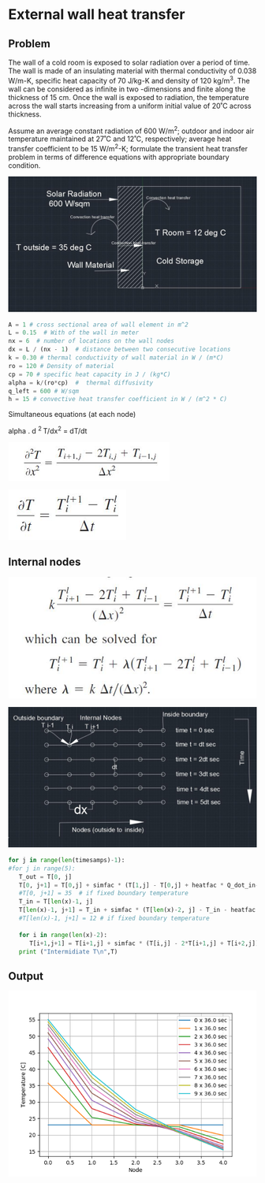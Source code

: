 # External wall heat transfer

## Problem
The wall of a cold room is exposed to solar radiation over a period of time. The wall is made of an insulating material with thermal conductivity of 0.038 W/m-K, specific heat capacity of 70 J/kg-K and density of 120 kg/m<sup>3</sup>. The wall can be considered as infinite in two -dimensions and finite along the thickness of 15 cm. Once the wall is exposed to radiation, the temperature across the wall starts increasing from a uniform initial value of 20˚C across thickness. 

Assume an average constant radiation of 600 W/m<sup>2</sup>; outdoor and indoor air temperature maintained at 27˚C and 12˚C, respectively; average heat transfer coefficient to be 15 W/m<sup>2</sup>-K; formulate the transient heat transfer problem in terms of difference equations with appropriate boundary condition. 

![alt text](https://github.com/aviruch/1DHeatExplicit/blob/master/problem.JPG "Node i")

```python
A = 1 # cross sectional area of wall element in m^2
L = 0.15  # With of the wall in meter
nx = 6  # number of locations on the wall nodes
dx = L / (nx - 1)  # distance between two consecutive locations
k = 0.30 # thermal conductivity of wall material in W / (m*C)
ro = 120 # Density of material
cp = 70 # specific heat capacity in J / (kg*C)
alpha = k/(ro*cp)  #  thermal diffusivity 
q_left = 600 # W/sqm
h = 15 # convective heat transfer coefficient in W / (m^2 * C)
```

Simultaneous equations (at each node)

```math

```
 alpha . d <sup>2 </sup>T/dx<sup>2</sup> = dT/dt 
 


![alt text](https://github.com/aviruch/1DHeatExplicit/blob/master/1.JPG "Node i")

![alt text](https://github.com/aviruch/1DHeatExplicit/blob/master/2.JPG "Node i")

## Internal nodes 
![alt text](https://github.com/aviruch/1DHeatExplicit/blob/master/3.JPG "Node i")

 ![alt text](https://github.com/aviruch/1DHeatExplicit/blob/master/nodes.JPG "Node i")
```python
for j in range(len(timesamps)-1):
#for j in range(5):
   T_out = T[0, j]   
   T[0, j+1] = T[0,j] + simfac * (T[1,j] - T[0,j] + heatfac * Q_dot_in- heatfac * h * A * (T_out - T_out_amb))
   #T[0, j+1] = 35  # if fixed boundary temperature
   T_in = T[len(x)-1, j]   
   T[len(x)-1, j+1] = T_in + simfac * (T[len(x)-2, j] - T_in - heatfac * h * A * (T_in - T_room))
   #T[len(x)-1, j+1] = 12 # if fixed boundary temperature
   
   for i in range(len(x)-2):
      T[i+1,j+1] = T[i+1,j] + simfac * (T[i,j] - 2*T[i+1,j] + T[i+2,j])
   print ("Intermidiate T\n",T)   

```

## Output 
![alt text](https://github.com/aviruch/1DHeatExplicit/blob/master/Figure_1.png "Node i")
